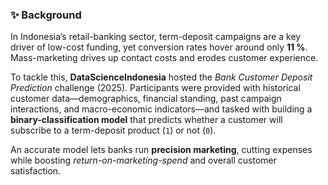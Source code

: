 ### ✨ Background  
In Indonesia’s retail-banking sector, term-deposit campaigns are a key driver of low-cost funding, yet conversion rates hover around only **11 %**. Mass-marketing drives up contact costs and erodes customer experience.

To tackle this, **DataScienceIndonesia** hosted the *Bank Customer Deposit Prediction* challenge (2025). Participants were provided with historical customer data—demographics, financial standing, past campaign interactions, and macro-economic indicators—and tasked with building a **binary-classification model** that predicts whether a customer will subscribe to a term-deposit product (`1`) or not (`0`).

An accurate model lets banks run **precision marketing**, cutting expenses while boosting *return-on-marketing-spend* and overall customer satisfaction.
